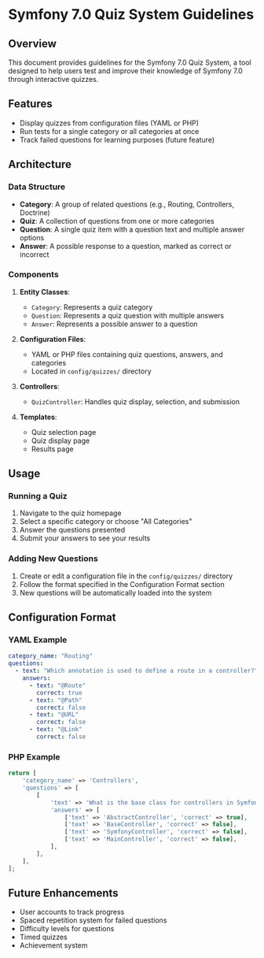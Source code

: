 # Symfony 7.0 Quiz System Guidelines

## Overview
This document provides guidelines for the Symfony 7.0 Quiz System, a tool designed to help users test and improve their knowledge of Symfony 7.0 through interactive quizzes.

## Features
- Display quizzes from configuration files (YAML or PHP)
- Run tests for a single category or all categories at once
- Track failed questions for learning purposes (future feature)

## Architecture

### Data Structure
- **Category**: A group of related questions (e.g., Routing, Controllers, Doctrine)
- **Quiz**: A collection of questions from one or more categories
- **Question**: A single quiz item with a question text and multiple answer options
- **Answer**: A possible response to a question, marked as correct or incorrect

### Components
1. **Entity Classes**:
   - `Category`: Represents a quiz category
   - `Question`: Represents a quiz question with multiple answers
   - `Answer`: Represents a possible answer to a question

2. **Configuration Files**:
   - YAML or PHP files containing quiz questions, answers, and categories
   - Located in `config/quizzes/` directory

3. **Controllers**:
   - `QuizController`: Handles quiz display, selection, and submission

4. **Templates**:
   - Quiz selection page
   - Quiz display page
   - Results page

## Usage

### Running a Quiz
1. Navigate to the quiz homepage
2. Select a specific category or choose "All Categories"
3. Answer the questions presented
4. Submit your answers to see your results

### Adding New Questions
1. Create or edit a configuration file in the `config/quizzes/` directory
2. Follow the format specified in the Configuration Format section
3. New questions will be automatically loaded into the system

## Configuration Format

### YAML Example
```yaml
category_name: "Routing"
questions:
  - text: "Which annotation is used to define a route in a controller?"
    answers:
      - text: "@Route"
        correct: true
      - text: "@Path"
        correct: false
      - text: "@URL"
        correct: false
      - text: "@Link"
        correct: false
```

### PHP Example
```php
return [
    'category_name' => 'Controllers',
    'questions' => [
        [
            'text' => 'What is the base class for controllers in Symfony 7?',
            'answers' => [
                ['text' => 'AbstractController', 'correct' => true],
                ['text' => 'BaseController', 'correct' => false],
                ['text' => 'SymfonyController', 'correct' => false],
                ['text' => 'MainController', 'correct' => false],
            ],
        ],
    ],
];
```

## Future Enhancements
- User accounts to track progress
- Spaced repetition system for failed questions
- Difficulty levels for questions
- Timed quizzes
- Achievement system

